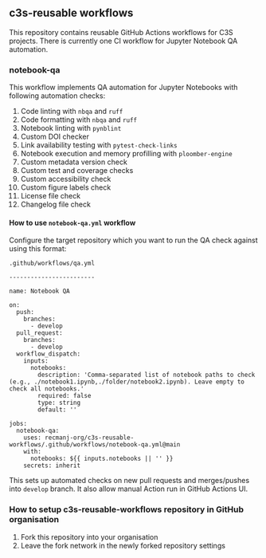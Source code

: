## c3s-reusable workflows

This repository contains reusable GitHub Actions workflows for C3S projects. There is currently one CI workflow for Jupyter Notebook QA automation.


### notebook-qa

This workflow implements QA automation for Jupyter Notebooks with following automation checks:

1. Code linting with `nbqa` and `ruff`
2. Code formatting with `nbqa` and `ruff`
3. Notebook linting with `pynblint`
4. Custom DOI checker
5. Link availability testing with `pytest-check-links`
6. Notebook execution and memory profilling with `ploomber-engine`
7. Custom metadata version check
8. Custom test and coverage checks
9. Custom accessibility check
10. Custom figure labels check
11. License file check
12. Changelog file check

#### How to use `notebook-qa.yml` workflow

Configure the target repository which you want to run the QA check against using this format:

```
.github/workflows/qa.yml

------------------------

name: Notebook QA

on:
  push:
    branches:
      - develop
  pull_request:
    branches:
      - develop
  workflow_dispatch:
    inputs:
      notebooks:
        description: 'Comma-separated list of notebook paths to check (e.g., ./notebook1.ipynb,./folder/notebook2.ipynb). Leave empty to check all notebooks.'
        required: false
        type: string
        default: ''

jobs:
  notebook-qa:
    uses: recmanj-org/c3s-reusable-workflows/.github/workflows/notebook-qa.yml@main
    with:
      notebooks: ${{ inputs.notebooks || '' }}
    secrets: inherit
```

This sets up automated checks on new pull requests and merges/pushes into `develop` branch. It also allow manual Action run in GitHub Actions UI.


### How to setup c3s-reusable-workflows repository in GitHub organisation

1. Fork this repository into your organisation
2. Leave the fork network in the newly forked repository settings
